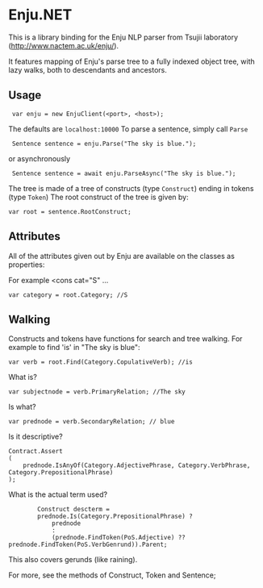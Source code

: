 
Enju.NET
========

This is a library binding for the Enju NLP parser from Tsujii laboratory (http://www.nactem.ac.uk/enju/).

It features mapping of Enju's parse tree to a fully indexed object tree, with lazy walks, both to descendants and ancestors.

   
Usage
-----

     var enju = new EnjuClient(<port>, <host>);

The defaults are `localhost:10000`
To parse a sentence, simply call `Parse`

     Sentence sentence = enju.Parse("The sky is blue.");  

or asynchronously

     Sentence sentence = await enju.ParseAsync("The sky is blue.");  

The tree is made of a tree of constructs (type `Construct`) ending in tokens (type `Token`)
The root construct of the tree is given by:

    var root = sentence.RootConstruct;

Attributes
----------

All of the attributes given out by Enju are available on the classes as properties:

For example &lt;cons cat="S" ...
    
    var category = root.Category; //S

Walking
---------

Constructs and tokens have functions for search and tree walking. 
For example to find 'is' in "The sky is blue":

    var verb = root.Find(Category.CopulativeVerb); //is

What is?
    
    var subjectnode = verb.PrimaryRelation; //The sky

Is what?

    var prednode = verb.SecondaryRelation; // blue

Is it descriptive?

    Contract.Assert
    (
        prednode.IsAnyOf(Category.AdjectivePhrase, Category.VerbPhrase, Category.PrepositionalPhrase)
    );
   
What is the actual term used?

            Construct descterm =
            prednode.Is(Category.PrepositionalPhrase) ?
                prednode
                :
                (prednode.FindToken(PoS.Adjective) ?? prednode.FindToken(PoS.VerbGenrund)).Parent;

This also covers gerunds (like raining).

For more, see the methods of Construct, Token and Sentence;